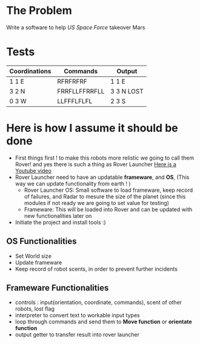 # The Problem
Write a software to help _US Space Force_ takeover Mars

# Tests

| Coordinations | Commands      | Output     |
| --------------|---------------|------------|
| 1 1 E         | RFRFRFRF      | 1 1 E      |
| 3 2 N         | FRRFLLFFRRFLL | 3 3 N LOST |
| 0 3 W         | LLFFFLFLFL    | 2 3 S      |

# Here is how I assume it should be done

* First things first ! to make this robots more relistic we going to call them Rover! and yes there is such a thing as Rover Launcher [Here is a Youtube video](https://www.youtube.com/watch?v=P4boyXQuUIw)
* Rover Launcher need to have an updatable __frameware__, and __OS__, (This way we can update functionality from earth ! )
    * Rover Launcher OS: Small software to load frameware, keep record of failures, and Radar to mesure the size of the planet (since this modules if not ready we are going to set value for testing)
    * Frameware: This will be loaded into Rover and can be updated with new functionalities later on
* Initiate the project and install tools :)

## OS Functionalities

* Set World size
* Update frameware
* Keep record of robot scents, in order to prevent further incidents 

## Frameware Functionalities

* controls : input(orientation, coordinate, commands), scent of other robots, lost flag
* interpreter to convert text to workable input types
* loop through commands and send them to __Move function__ or __orientate function__
* output getter to transfer result into rover launcher
